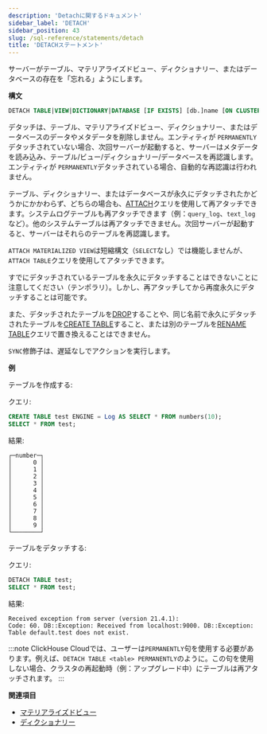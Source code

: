 ```yaml
---
description: 'Detachに関するドキュメント'
sidebar_label: 'DETACH'
sidebar_position: 43
slug: /sql-reference/statements/detach
title: 'DETACHステートメント'
---
```


サーバーがテーブル、マテリアライズドビュー、ディクショナリー、またはデータベースの存在を「忘れる」ようにします。

**構文**

```sql
DETACH TABLE|VIEW|DICTIONARY|DATABASE [IF EXISTS] [db.]name [ON CLUSTER cluster] [PERMANENTLY] [SYNC]
```

デタッチは、テーブル、マテリアライズドビュー、ディクショナリー、またはデータベースのデータやメタデータを削除しません。エンティティが `PERMANENTLY`デタッチされていない場合、次回サーバーが起動すると、サーバーはメタデータを読み込み、テーブル/ビュー/ディクショナリー/データベースを再認識します。エンティティが `PERMANENTLY`デタッチされている場合、自動的な再認識は行われません。

テーブル、ディクショナリー、またはデータベースが永久にデタッチされたかどうかにかかわらず、どちらの場合も、[ATTACH](../../sql-reference/statements/attach.md)クエリを使用して再アタッチできます。システムログテーブルも再アタッチできます（例：`query_log`、`text_log`など）。他のシステムテーブルは再アタッチできません。次回サーバーが起動すると、サーバーはそれらのテーブルを再認識します。

`ATTACH MATERIALIZED VIEW`は短縮構文（`SELECT`なし）では機能しませんが、`ATTACH TABLE`クエリを使用してアタッチできます。

すでにデタッチされているテーブルを永久にデタッチすることはできないことに注意してください（テンポラリ）。しかし、再アタッチしてから再度永久にデタッチすることは可能です。

また、デタッチされたテーブルを[DROP](../../sql-reference/statements/drop.md#drop-table)することや、同じ名前で永久にデタッチされたテーブルを[CREATE TABLE](../../sql-reference/statements/create/table.md)すること、または別のテーブルを[RENAME TABLE](../../sql-reference/statements/rename.md)クエリで置き換えることはできません。

`SYNC`修飾子は、遅延なしでアクションを実行します。

**例**

テーブルを作成する:

クエリ:

```sql
CREATE TABLE test ENGINE = Log AS SELECT * FROM numbers(10);
SELECT * FROM test;
```

結果:

```text
┌─number─┐
│      0 │
│      1 │
│      2 │
│      3 │
│      4 │
│      5 │
│      6 │
│      7 │
│      8 │
│      9 │
└────────┘
```

テーブルをデタッチする:

クエリ:

```sql
DETACH TABLE test;
SELECT * FROM test;
```

結果:

```text
Received exception from server (version 21.4.1):
Code: 60. DB::Exception: Received from localhost:9000. DB::Exception: Table default.test does not exist.
```

:::note
ClickHouse Cloudでは、ユーザーは`PERMANENTLY`句を使用する必要があります。例えば、`DETACH TABLE <table> PERMANENTLY`のように。この句を使用しない場合、クラスタの再起動時（例：アップグレード中）にテーブルは再アタッチされます。
:::

**関連項目**

- [マテリアライズドビュー](/sql-reference/statements/create/view#materialized-view)
- [ディクショナリー](../../sql-reference/dictionaries/index.md)
